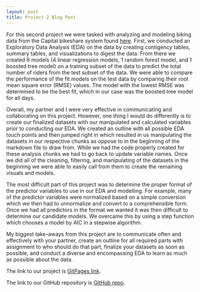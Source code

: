 ```yaml
---
layout: post
title: Project 2 Blog Post
---
```


For this second project we were tasked with analyzing and modeling biking data from the Capital bikeshare system found [here](https://archive.ics.uci.edu/ml/datasets/Bike+Sharing+Dataset). First, we conducted an Exploratory Data Analysis (EDA) on the data by creating contigency tables, summary tables, and visualizations to digest the data. From there we created 6 models (4 linear regression models, 1 random forest model, and 1 boosted tree model) on a training subset of the data to predict the total number of riders from the test subset of the data. We were able to compare the performance of the fit models on the test data by comparing their root mean square error (RMSE) values. The model with the lowest RMSE was determined to be the best fit, which in our case was the boosted tree model for all days.

Overall, my partner and I were very effective in communicating and collaborating on this project. However, one thing I would do differently is to create our finalized datasets with our manipulated and calculated variables prior to conducting our EDA. We created an outline with all possible EDA touch points and then jumped right in which resulted in us manipulating the datasets in our respective chunks as oppose to in the beginning of the markdown file to draw from. While we had the code properly created for these analysis chunks we had to go back to update variable names. Once we did all of the cleaning, filtering, and manipulating of the datasets in the beginning we were able to easily call from them to create the remaining visuals and models.

The most difficult part of this project was to determine the proper format of the predictor variables to use in our EDA and modelling. For example, many of the predictor variables were normalized based on a simple conversion which we then had to unnormalize and convert to a comprehensible form. Once we had all predictors in the format we wanted it was then difficult to determine our candidate models. We overcame this by using a step function which chooses a model by AIC in a stepwise algorithm.

My biggest take-aways from this project are to communicate often and effectively with your partner, create an outline for all required parts with assignment to who should do that part, finalize your datasets as soon as possible, and conduct a diverse and encompassing EDA to learn as much as possible about the data.

The link to our project is [GitPages link](https://tylerapollard.github.io/ST558-Project-2/).

The link to our GitHub repository is [GitHub repo](https://github.com/TylerAPollard/ST558-Project-2).
